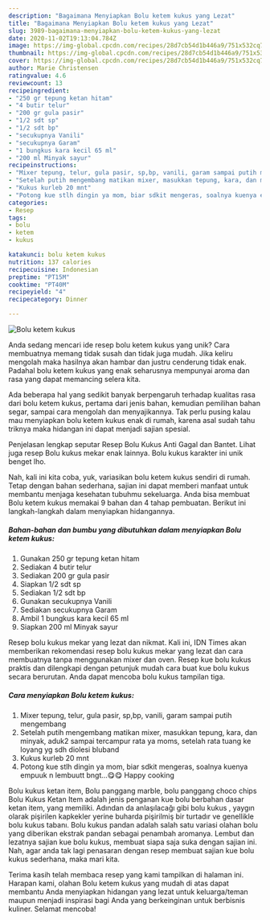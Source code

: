 ```yaml
---
description: "Bagaimana Menyiapkan Bolu ketem kukus yang Lezat"
title: "Bagaimana Menyiapkan Bolu ketem kukus yang Lezat"
slug: 3989-bagaimana-menyiapkan-bolu-ketem-kukus-yang-lezat
date: 2020-11-02T19:13:04.784Z
image: https://img-global.cpcdn.com/recipes/28d7cb54d1b446a9/751x532cq70/bolu-ketem-kukus-foto-resep-utama.jpg
thumbnail: https://img-global.cpcdn.com/recipes/28d7cb54d1b446a9/751x532cq70/bolu-ketem-kukus-foto-resep-utama.jpg
cover: https://img-global.cpcdn.com/recipes/28d7cb54d1b446a9/751x532cq70/bolu-ketem-kukus-foto-resep-utama.jpg
author: Marie Christensen
ratingvalue: 4.6
reviewcount: 13
recipeingredient:
- "250 gr tepung ketan hitam"
- "4 butir telur"
- "200 gr gula pasir"
- "1/2 sdt sp"
- "1/2 sdt bp"
- "secukupnya Vanili"
- "secukupnya Garam"
- "1 bungkus kara kecil 65 ml"
- "200 ml Minyak sayur"
recipeinstructions:
- "Mixer tepung, telur, gula pasir, sp,bp, vanili, garam sampai putih mengembang"
- "Setelah putih mengembang matikan mixer, masukkan tepung, kara, dan minyak, aduk2 sampai tercampur rata ya moms, setelah rata tuang ke loyang yg sdh diolesi bluband"
- "Kukus kurleb 20 mnt"
- "Potong kue stlh dingin ya mom, biar sdkit mengeras, soalnya kuenya empuuk n lembuutt bngt...😋😋 Happy cooking"
categories:
- Resep
tags:
- bolu
- ketem
- kukus

katakunci: bolu ketem kukus 
nutrition: 137 calories
recipecuisine: Indonesian
preptime: "PT15M"
cooktime: "PT40M"
recipeyield: "4"
recipecategory: Dinner

---
```



![Bolu ketem kukus](https://img-global.cpcdn.com/recipes/28d7cb54d1b446a9/751x532cq70/bolu-ketem-kukus-foto-resep-utama.jpg)

Anda sedang mencari ide resep bolu ketem kukus yang unik? Cara membuatnya memang tidak susah dan tidak juga mudah. Jika keliru mengolah maka hasilnya akan hambar dan justru cenderung tidak enak. Padahal bolu ketem kukus yang enak seharusnya mempunyai aroma dan rasa yang dapat memancing selera kita.

Ada beberapa hal yang sedikit banyak berpengaruh terhadap kualitas rasa dari bolu ketem kukus, pertama dari jenis bahan, kemudian pemilihan bahan segar, sampai cara mengolah dan menyajikannya. Tak perlu pusing kalau mau menyiapkan bolu ketem kukus enak di rumah, karena asal sudah tahu triknya maka hidangan ini dapat menjadi sajian spesial.

Penjelasan lengkap seputar Resep Bolu Kukus Anti Gagal dan Bantet. Lihat juga resep Bolu kukus mekar enak lainnya. Bolu kukus karakter ini unik benget lho.


Nah, kali ini kita coba, yuk, variasikan bolu ketem kukus sendiri di rumah. Tetap dengan bahan sederhana, sajian ini dapat memberi manfaat untuk membantu menjaga kesehatan tubuhmu sekeluarga. Anda bisa membuat Bolu ketem kukus memakai 9 bahan dan 4 tahap pembuatan. Berikut ini langkah-langkah dalam menyiapkan hidangannya.

<!--inarticleads1-->

##### Bahan-bahan dan bumbu yang dibutuhkan dalam menyiapkan Bolu ketem kukus:

1. Gunakan 250 gr tepung ketan hitam
1. Sediakan 4 butir telur
1. Sediakan 200 gr gula pasir
1. Siapkan 1/2 sdt sp
1. Sediakan 1/2 sdt bp
1. Gunakan secukupnya Vanili
1. Sediakan secukupnya Garam
1. Ambil 1 bungkus kara kecil 65 ml
1. Siapkan 200 ml Minyak sayur


Resep bolu kukus mekar yang lezat dan nikmat. Kali ini, IDN Times akan memberikan rekomendasi resep bolu kukus mekar yang lezat dan cara membuatnya tanpa menggunakan mixer dan oven. Resep kue bolu kukus praktis dan dilengkapi dengan petunjuk mudah cara buat kue bolu kukus secara berurutan. Anda dapat mencoba bolu kukus tampilan tiga. 

<!--inarticleads2-->

##### Cara menyiapkan Bolu ketem kukus:

1. Mixer tepung, telur, gula pasir, sp,bp, vanili, garam sampai putih mengembang
1. Setelah putih mengembang matikan mixer, masukkan tepung, kara, dan minyak, aduk2 sampai tercampur rata ya moms, setelah rata tuang ke loyang yg sdh diolesi bluband
1. Kukus kurleb 20 mnt
1. Potong kue stlh dingin ya mom, biar sdkit mengeras, soalnya kuenya empuuk n lembuutt bngt...😋😋 Happy cooking


Bolu kukus ketan item, Bolu panggang marble, bolu panggang choco chips Bolu Kukus Ketan Item adalah jenis penganan kue bolu berbahan dasar ketan item, yang memiliki. Adından da anlaşılacağı gibi bolu kukus , yaygın olarak pişirilen kapkekler yerine buharda pişirilmiş bir turtadır ve genellikle bolu kukus tabanı. Bolu kukus pandan adalah salah satu variasi olahan bolu yang diberikan ekstrak pandan sebagai penambah aromanya. Lembut dan lezatnya sajian kue bolu kukus, membuat siapa saja suka dengan sajian ini. Nah, agar anda tak lagi penasaran dengan resep membuat sajian kue bolu kukus sederhana, maka mari kita. 

Terima kasih telah membaca resep yang kami tampilkan di halaman ini. Harapan kami, olahan Bolu ketem kukus yang mudah di atas dapat membantu Anda menyiapkan hidangan yang lezat untuk keluarga/teman maupun menjadi inspirasi bagi Anda yang berkeinginan untuk berbisnis kuliner. Selamat mencoba!
